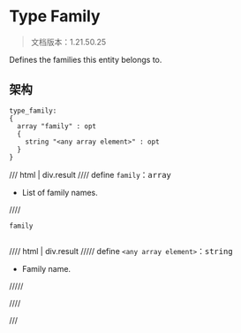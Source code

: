 # Type Family

> 文档版本：1.21.50.25

Defines the families this entity belongs to.

## 架构

```mcschema
type_family:
{
  array "family" : opt
  {
    string "<any array element>" : opt
  }
}

```

/// html | div.result
//// define
`family`：<samp>array</samp>

- List of family names.


////

<div class="language-text highlight"><span class="filename"><code>family</code></span><pre id="__code_1"><span></span></pre></div>

//// html | div.result
///// define
`<any array element>`：<samp>string</samp>

- Family name.


/////


////


///

